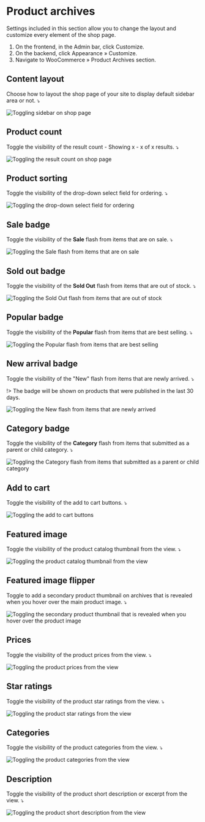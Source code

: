# Product archives

Settings included in this section allow you to change the layout and customize every element of the shop page.

1. On the frontend, in the Admin bar, click Customize.
2. On the backend, click Appearance » Customize.
3. Navigate to WooCommerce » Product Archives section.

## Content layout

Choose how to layout the shop page of your site to display default sidebar area or not. ⤵

![Toggling sidebar on shop page](img/shop-layout.gif)

## Product count

Toggle the visibility of the result count - Showing x - x of x results. ⤵

![Toggling the result count on shop page](img/product-count.gif)

## Product sorting

Toggle the visibility of the drop-down select field for ordering. ⤵

![Toggling the drop-down select field for ordering](img/product-sorting.gif)

## Sale badge

Toggle the visibility of the **Sale** flash from items that are on sale. ⤵

![Toggling the Sale flash from items that are on sale](img/sale-badge.gif)

## Sold out badge

Toggle the visibility of the **Sold Out** flash from items that are out of stock. ⤵

![Toggling the Sold Out flash from items that are out of stock](img/sold-out-badge.gif)

## Popular badge

Toggle the visibility of the **Popular** flash from items that are best selling. ⤵

![Toggling the Popular flash from items that are best selling](img/popular-badge.gif)

## New arrival badge

Toggle the visibility of the "New" flash from items that are newly arrived. ⤵

!> The badge will be shown on products that were published in the last 30 days.

![Toggling the New flash from items that are newly arrived](img/new-badge.gif)

## Category badge

Toggle the visibility of the **Category** flash from items that submitted as a parent or child category. ⤵

![Toggling the Category flash from items that submitted as a parent or child category](img/category-badge.gif)

## Add to cart

Toggle the visibility of the add to cart buttons. ⤵

![Toggling the add to cart buttons](img/add-to-cart-button.gif)

## Featured image

Toggle the visibility of the product catalog thumbnail from the view. ⤵

![Toggling the product catalog thumbnail from the view](img/product-featured-image.gif)

## Featured image flipper

Toggle to add a secondary product thumbnail on archives that is revealed when you hover over the main product image. ⤵

![Toggling the secondary product thumbnail that is revealed when you hover over the product image](img/featured-image-flipper.gif)

## Prices

Toggle the visibility of the product prices from the view. ⤵

![Toggling the product prices from the view](img/product-prices.gif)

## Star ratings

Toggle the visibility of the product star ratings from the view. ⤵

![Toggling the product star ratings from the view](img/product-ratings.gif)

## Categories

Toggle the visibility of the product categories from the view. ⤵

![Toggling the product categories from the view](img/product-categories.gif)

## Description

Toggle the visibility of the product short description or excerpt from the view. ⤵

![Toggling the product short description from the view](img/product-excerpt.gif)
